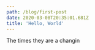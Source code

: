 ```yaml
---
path: /blog/first-post
date: 2020-03-08T20:35:01.681Z
title: 'Hello, World'
---
```

The times they are a changin
